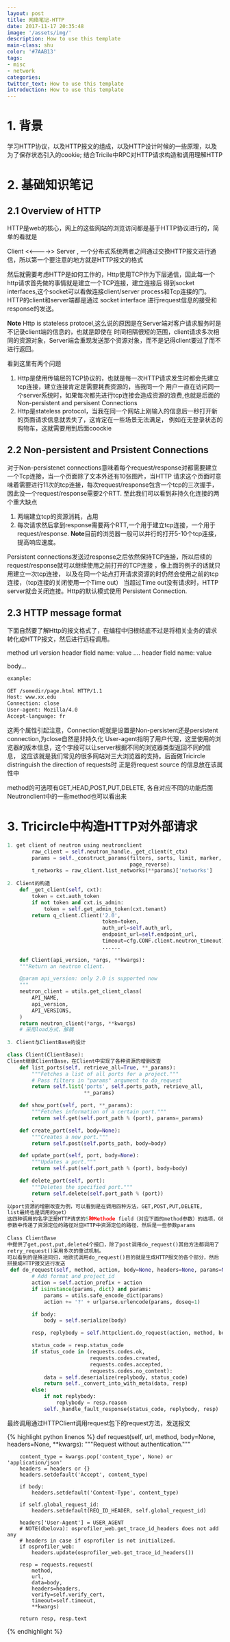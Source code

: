 ```yaml
---
layout: post
title: 网络笔记-HTTP
date: 2017-11-17 20:35:48
image: '/assets/img/'
description: How to use this template
main-class: shu
color: '#7AAB13'
tags:
- misc
- network
categories:
twitter_text: How to use this template
introduction: How to use this template
---
```


# 1. 背景
学习HTTP协议，以及HTTP报文的组成，以及HTTP设计时候的一些原理，以及为了保存状态引入的cookie;
结合Tricile中RPC对HTTP请求构造和调用理解HTTP

# 2. 基础知识笔记
## 2.1 Overview of HTTP
HTTP是web的核心，网上的这些网站的浏览访问都是基于HTTP协议进行的，简单的看就是

Client <<---->> Server , 一个分布式系统两者之间通过交换HTTP报文进行通信，所以第一个要注意的地方就是HTTP报文的格式

然后就需要考虑HTTP是如何工作的，Http使用TCP作为下层通信，因此每一个http请求首先做的事情就是建立一个TCP连接，建立连接后
得到socket interfaces,这个socket可以看做连接client/server process和Tcp连接的门。HTTP的client和server端都是通过
socket interface 进行request信息的接受和response的发送。

**Note** Http is stateless protocel,这么说的原因是在Server端对客户请求服务时是不记录client端的信息的，也就是即使在
时间相隔很短的范围，client请求多次相同的资源对象，Server端会重现发送那个资源对象，而不是记得client要过了而不进行返回。

看到这里有两个问题

1. Http是使用传输层的TCP协议的，也就是每一次HTTP请求发生时都会先建立tcp连接，建立连接肯定是需要耗费资源的，当我同一个
用户一直在访问同一个server系统时，如果每次都先进行tcp连接会造成资源的浪费,也就是后面的Non-persistent and persisent Connections
2. Http是stateless protocol，当我在同一个网站上刚输入的信息后一秒打开新的页面请求信息就丢失了，这肯定在一些场景无法满足，
例如在无登录状态的购物车，这就需要用到后面coockie

## 2.2 Non-persistent and Prsistent Connections
对于Non-persistenet connections意味着每个request/response对都需要建立一个Tcp连接，当一个页面除了文本外还有10张图片，当HTTP
请求这个页面时意味着需要进行11次的tcp连接，每次request/response包含一个tcp的三次握手，因此没一个request/response需要2个RTT.
至此我们可以看到非持久化连接的两个重大缺点

1. 两端建立tcp的资源消耗，占用
2. 每次请求然后拿到response需要两个RTT,一个用于建立tcp连接，一个用于request/response.
**Note**目前的浏览器一般可以并行的打开5-10个tcp连接，提高响应速度。

Persistent connections发送过response之后依然保持TCP连接，所以后续的request/response就可以继续使用之前打开的TCP连接
，像上面的例子的话就只用建立一次tcp连接， 以及在同一个站点打开请求资源的时仍然会使用之前的tcp连接，（tcp连接的关闭使用一个Time out）
当超过Time out没有请求时，HTTP server就会关闭连接。Http的默认模式使用 Persistent Connection.

## 2.3 HTTP message format
下面自然要了解Http的报文格式了，在编程中归根结底不过是将相关业务的请求转化成HTTP报文，然后进行远程调用。

method url version
header field name: value
....
header field name: value

body...

```bash
example:

GET /somedir/page.html HTTP/1.1
Host: www.xx.edu
Connection: close
User-agent: Mozilla/4.0
Accept-language: fr
```
这两个属性引起注意，Connection呢就是设置是Non-persistent还是persistent connection,为close自然是非持久化
User-agent指明了用户代理，这里使用的浏览器的版本信息，这个字段可以让server根据不同的浏览器类型返回不同的信息，
这应该就是我们常见的很多网站对三大浏览器的支持。后面做Tricircle distringuish the direction of requests时
正是将request source 的信息放在该属性中

method的可选项有GET,HEAD,POST,PUT,DELETE, 各自对应不同的功能后面Neutronclient中的一些method也可以看出来



# 3. Tricircle中构造HTTP对外部请求

```python
1. get client of neutron using neutronclient
        raw_client = self.neutron_handle._get_client(t_ctx)
        params = self._construct_params(filters, sorts, limit, marker,
                                        page_reverse)
        t_networks = raw_client.list_networks(**params)['networks']
        
2. Client的构造
    def _get_client(self, cxt):
        token = cxt.auth_token
        if not token and cxt.is_admin:
            token = self.get_admin_token(cxt.tenant)
        return q_client.Client('2.0',
                               token=token,
                               auth_url=self.auth_url,
                               endpoint_url=self.endpoint_url,
                               timeout=cfg.CONF.client.neutron_timeout)
                               ......
                               
    def Client(api_version, *args, **kwargs):
    """Return an neutron client.

    @param api_version: only 2.0 is supported now
    """
    neutron_client = utils.get_client_class(
        API_NAME,
        api_version,
        API_VERSIONS,
    )
    return neutron_client(*args, **kwargs)
    # 采用load方式，解耦
    
3. Client与ClientBase的设计

class Client(ClientBase):
Client继承ClientBase，在Client中实现了各种资源的增删改查
    def list_ports(self, retrieve_all=True, **_params):
        """Fetches a list of all ports for a project."""
        # Pass filters in "params" argument to do_request
        return self.list('ports', self.ports_path, retrieve_all,
                         **_params)

    def show_port(self, port, **_params):
        """Fetches information of a certain port."""
        return self.get(self.port_path % (port), params=_params)

    def create_port(self, body=None):
        """Creates a new port."""
        return self.post(self.ports_path, body=body)

    def update_port(self, port, body=None):
        """Updates a port."""
        return self.put(self.port_path % (port), body=body)

    def delete_port(self, port):
        """Deletes the specified port."""
        return self.delete(self.port_path % (port))
        、
以port资源的增删改查为例，可以看到是在调用四种方法，GET,POST,PUT,DELETE,
list最终也是调用的get）
这四种调用的名字正是HTTP请求的5种Methode field（对应下面的method参数）的选项，GET,POST,HEAD,PUT,DELETE
参数中传递了资源定位的路径对应HTTP中资源定位的路径，然后是一些参数params
    
Class ClientBase
中提供了get,post,put,delete4个接口，除了post调用do_request()其他方法都调用了
retry_request()采用多次的重试机制。
可以看到的是殊途同归，地欧式调用do_request()目的就是生成HTTP报文的各个部分，然后
拼接成HTTP报文进行发送
 def do_request(self, method, action, body=None, headers=None, params=None):
        # Add format and project_id
        action = self.action_prefix + action
        if isinstance(params, dict) and params:
            params = utils.safe_encode_dict(params)
            action += '?' + urlparse.urlencode(params, doseq=1)

        if body:
            body = self.serialize(body)

        resp, replybody = self.httpclient.do_request(action, method, body=body)

        status_code = resp.status_code
        if status_code in (requests.codes.ok,
                           requests.codes.created,
                           requests.codes.accepted,
                           requests.codes.no_content):
            data = self.deserialize(replybody, status_code)
            return self._convert_into_with_meta(data, resp)
        else:
            if not replybody:
                replybody = resp.reason
            self._handle_fault_response(status_code, replybody, resp)
```

最终调用通过HTTPClient调用request包下的request方法，发送报文

{% highlight python linenos %}
    def request(self, url, method, body=None, headers=None, **kwargs):
        """Request without authentication."""

        content_type = kwargs.pop('content_type', None) or 'application/json'
        headers = headers or {}
        headers.setdefault('Accept', content_type)

        if body:
            headers.setdefault('Content-Type', content_type)

        if self.global_request_id:
            headers.setdefault(REQ_ID_HEADER, self.global_request_id)

        headers['User-Agent'] = USER_AGENT
        # NOTE(dbelova): osprofiler_web.get_trace_id_headers does not add any
        # headers in case if osprofiler is not initialized.
        if osprofiler_web:
            headers.update(osprofiler_web.get_trace_id_headers())

        resp = requests.request(
            method,
            url,
            data=body,
            headers=headers,
            verify=self.verify_cert,
            timeout=self.timeout,
            **kwargs)

        return resp, resp.text
{% endhighlight %}

